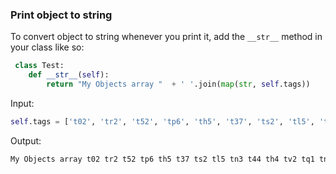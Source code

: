 ### Print object to string

To convert object to string whenever you print it, add the `__str__` method in your class like so: 

```py
 class Test:
    def __str__(self):
        return "My Objects array "  + ' '.join(map(str, self.tags))
```

Input:
```py
self.tags = ['t02', 'tr2', 't52', 'tp6', 'th5', 't37', 'ts2', 'tl5', 'tn3', 't44', 'th4', 'tv2', 'tq1', 'tn6', 'td']
```

Output:
```py
My Objects array t02 tr2 t52 tp6 th5 t37 ts2 tl5 tn3 t44 th4 tv2 tq1 tn6 td
```
